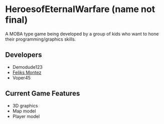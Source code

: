 # HeroesofEternalWarfare (name not final)
A MOBA type game being developed by a group of kids who want to hone their programming/graphics skills.

## Developers
* Demodude123
* [Feliks Montez](https://plus.google.com/u/0/105142104742103301467/posts)
* Voper45

## Current Game Features
* 3D graphics
* Map model
* Player model